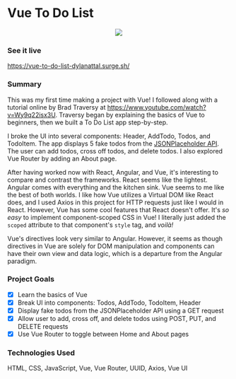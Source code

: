 # Vue To Do List

<p align="center">
<img src="./src/assets/images/vue-to-do-list.gif">
</p>

### See it live

<a href="https://vue-to-do-list-dylanattal.surge.sh/" target="_blank">https://vue-to-do-list-dylanattal.surge.sh/</a>

### Summary

This was my first time making a project with Vue! I followed along with a tutorial online by Brad Traversy at <a href="https://www.youtube.com/watch?v=Wy9q22isx3U" target="_blank">https://www.youtube.com/watch?v=Wy9q22isx3U</a>. Traversy began by explaining the basics of Vue to beginners, then we built a To Do List app step-by-step.

I broke the UI into several components: Header, AddTodo, Todos, and TodoItem. The app displays 5 fake todos from the <a href="https://jsonplaceholder.typicode.com/" target="_blank">JSONPlaceholder API</a>. The user can add todos, cross off todos, and delete todos. I also explored Vue Router by adding an About page.

After having worked now with React, Angular, and Vue, it's interesting to compare and contrast the frameworks. React seems like the lightest. Angular comes with everything and the kitchen sink. Vue seems to me like the best of both worlds. I like how Vue utilizes a Virtual DOM like React does, and I used Axios in this project for HTTP requests just like I would in React. However, Vue has some cool features that React doesn't offer. It's <em>so easy</em> to implement component-scoped CSS in Vue! I literally just added the <code>scoped</code> attribute to that component's <code>style</code> tag, and <em>voilà!</em>

Vue's directives look very similar to Angular. However, it seems as though directives in Vue are solely for DOM manipulation and components can have their own view and data logic, which is a departure from the Angular paradigm.

### Project Goals

- [x] Learn the basics of Vue
- [x] Break UI into components: Todos, AddTodo, TodoItem, Header
- [x] Display fake todos from the JSONPlaceholder API using a GET request
- [x] Allow user to add, cross off, and delete todos using POST, PUT, and DELETE requests
- [x] Use Vue Router to toggle between Home and About pages

### Technologies Used

HTML, CSS, JavaScript, Vue, Vue Router, UUID, Axios, Vue UI
